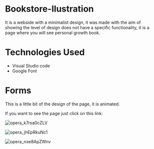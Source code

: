 # Bookstore-Ilustration
It is a webside with a minimalist design, it was made with the aim of showing the level 
of design does not have a specific functionality, it is a page where you will see personal 
growth book.


# Technologies Used
* Visual Studio code
* Google Font


# Forms

This is a little bit of the design of the page, it is animated.

If you want to see the page just click on this link: 

![opera_k7rsa0cZLV](https://github.com/Engels23rd/Bookstore-Ilustration/assets/89677093/adf4ffd4-3b77-4cef-b6af-2fc5085331ae)



![opera_jhEpRkuNc1](https://github.com/Engels23rd/Bookstore-Ilustration/assets/89677093/615f02af-591e-4245-af6e-2d6294e8bda5)



![opera_nxe8ApZWnv](https://github.com/Engels23rd/Bookstore-Ilustration/assets/89677093/a7d34827-8f6e-4590-8aad-44df07f13120)
